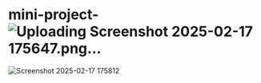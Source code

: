# mini-project-![Uploading Screenshot 2025-02-17 175647.png…]()
![Screenshot 2025-02-17 175812](https://github.com/user-attachments/assets/6a7ce6f4-0821-4970-8a1a-730c9599b5a7)
